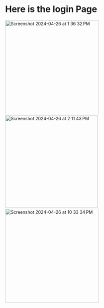 # Here is the login Page

<img width="301" alt="Screenshot 2024-04-26 at 1 36 32 PM" src="https://github.com/Omveer99/Login-Page-Swift-UI/assets/109145701/5905fdfd-4ed5-45ce-b74f-b5c56106bba5">
&#160&#160&#160&#160
<img width="297" alt="Screenshot 2024-04-26 at 2 11 43 PM" src="https://github.com/Omveer99/Login-Page-Swift-UI/assets/109145701/665ed19b-7bdc-4163-ab88-e8f87e5c358d">
&#160&#160&#160&#160
<img width="301" alt="Screenshot 2024-04-26 at 10 33 34 PM" src="https://github.com/Omveer99/Login-Page-Swift-UI/assets/109145701/c760c1d1-237e-40d2-817f-8924df348a6c">
